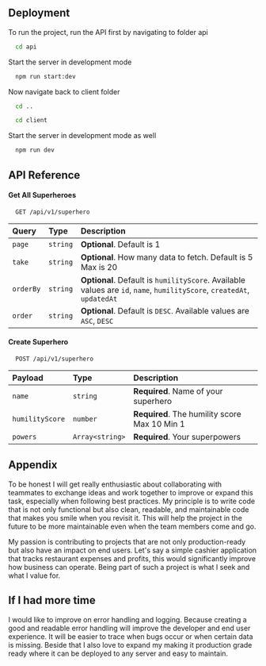 
## Deployment

To run the project, run the API first by navigating to folder api

```bash
  cd api
```

Start the server in development mode

```bash
  npm run start:dev
```

Now navigate back to client folder 
```bash
  cd ..
```
```bash
  cd client
```

Start the server in development mode as well

```bash
  npm run dev
```

## API Reference

#### Get All Superheroes

```http
  GET /api/v1/superhero
```

| Query | Type     | Description                |
| :-------- | :------- | :------------------------- |
| `page` | `string` | **Optional**. Default is 1 |
| `take` | `string` | **Optional**. How many data to fetch. Default is 5 Max is 20 |
| `orderBy` | `string` | **Optional**. Default is `humilityScore`. Available values are `id`, `name`, `humilityScore`, `createdAt`, `updatedAt` |
| `order` | `string` | **Optional**. Default is `DESC`. Available values are `ASC`, `DESC` |

#### Create Superhero

```http
  POST /api/v1/superhero
```

| Payload | Type     | Description                       |
| :-------- | :------- | :-------------------------------- |
| `name`      | `string` | **Required**. Name of your superhero |
| `humilityScore`      | `number` | **Required**. The humility score Max 10 Min 1 |
| `powers`      | `Array<string>` | **Required**. Your superpowers |


## Appendix

To be honest I will get really enthusiastic about collaborating with teammates to exchange ideas and work together to improve or expand this task, especially when following best practices. My principle is to write code that is not only functional but also clean, readable, and maintainable code that makes you smile when you revisit it. This will help the project in the future to be more maintainable even when the team members come and go.

My passion is contributing to projects that are not only production-ready but also have an impact on end users. Let's say a simple cashier application that tracks restaurant expenses and profits, this would significantly improve how business can operate. Being part of such a project is what I seek and what I value for.

## If I had more time

I would like to improve on error handling and logging. Because creating a good and readable error handling will improve the developer and end user experience. It will be easier to trace when bugs occur or when certain data is missing. Beside that I also love to expand my making it production grade ready where it can be deployed to any server and easy to maintain.